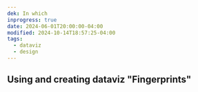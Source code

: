 ```yaml
---
dek: In which
inprogress: true
date: 2024-06-01T20:00:00-04:00
modified: 2024-10-14T18:57:25-04:00
tags:
  - dataviz
  - design
---
```


## Using and creating dataviz "Fingerprints"


